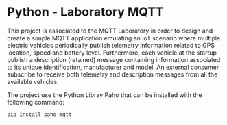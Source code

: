 # Python - Laboratory MQTT

This project is associated to the MQTT Laboratory in order to design and create a simple MQTT application emulating 
an IoT scenario where multiple electric vehicles periodically publish telemetry information related to GPS location, 
speed and battery level. Furthermore, each vehicle at the startup publish a description (retained) message containing
information associated to its unique identification, manufacturer and model. An external consumer subscribe to receive
both telemetry and description messages from all the available vehicles.

The project use the Python Libray Paho that can be installed with the following command: 

```bash
pip install paho-mqtt
```